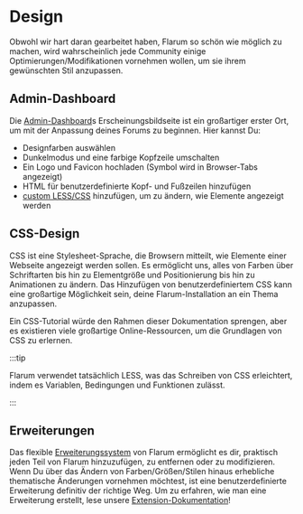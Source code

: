# Design

Obwohl wir hart daran gearbeitet haben, Flarum so schön wie möglich zu machen, wird wahrscheinlich jede Community einige Optimierungen/Modifikationen vornehmen wollen, um sie ihrem gewünschten Stil anzupassen.

## Admin-Dashboard

Die [Admin-Dashboard](./admin.md)s Erscheinungsbildseite ist ein großartiger erster Ort, um mit der Anpassung deines Forums zu beginnen. Hier kannst Du:

- Designfarben auswählen
- Dunkelmodus und eine farbige Kopfzeile umschalten
- Ein Logo und Favicon hochladen (Symbol wird in Browser-Tabs angezeigt)
- HTML für benutzerdefinierte Kopf- und Fußzeilen hinzufügen
- [custom LESS/CSS](#css-theming) hinzufügen, um zu ändern, wie Elemente angezeigt werden

## CSS-Design

CSS ist eine Stylesheet-Sprache, die Browsern mitteilt, wie Elemente einer Webseite angezeigt werden sollen. Es ermöglicht uns, alles von Farben über Schriftarten bis hin zu Elementgröße und Positionierung bis hin zu Animationen zu ändern. Das Hinzufügen von benutzerdefiniertem CSS kann eine großartige Möglichkeit sein, deine Flarum-Installation an ein Thema anzupassen.

Ein CSS-Tutorial würde den Rahmen dieser Dokumentation sprengen, aber es existieren viele großartige Online-Ressourcen, um die Grundlagen von CSS zu erlernen.

:::tip

Flarum verwendet tatsächlich LESS, was das Schreiben von CSS erleichtert, indem es Variablen, Bedingungen und Funktionen zulässt.

:::

## Erweiterungen

Das flexible [Erweiterungssystem](extensions.md) von Flarum ermöglicht es dir, praktisch jeden Teil von Flarum hinzuzufügen, zu entfernen oder zu modifizieren. Wenn Du über das Ändern von Farben/Größen/Stilen hinaus erhebliche thematische Änderungen vornehmen möchtest, ist eine benutzerdefinierte Erweiterung definitiv der richtige Weg. Um zu erfahren, wie man eine Erweiterung erstellt, lese unsere [Extension-Dokumentation](extend/README.md)!
